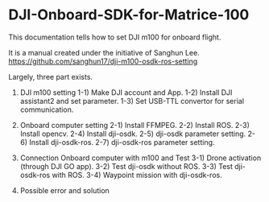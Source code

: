 # DJI-Onboard-SDK-for-Matrice-100

This documentation tells how to set DJI m100 for onboard flight.

It is a manual created under the initiative of Sanghun Lee.
https://github.com/sanghun17/dji-m100-osdk-ros-setting

Largely, three part exists.

1. DJI m100 setting
1-1) Make DJI account and App.
1-2) Install DJI assistant2 and set parameter.
1-3) Set USB-TTL convertor for serial communication.

2. Onboard computer setting
2-1) Install FFMPEG.
2-2) Install ROS.
2-3) Install opencv.
2-4) Install dji-osdk.
2-5) dji-osdk parameter setting.
2-6) Install dji-osdk-ros.
2-7) dji-osdk-ros parameter setting.

3. Connection Onboard computer with m100 and Test
3-1) Drone activation (through DJI GO app).
3-2) Test dji-osdk without ROS.
3-3) Test dji-osdk-ros with ROS.
3-4) Waypoint mission with dji-osdk-ros.

4. Possible error and solution
